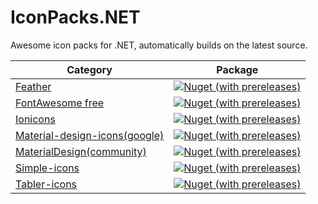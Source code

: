 # IconPacks.NET

Awesome icon packs for .NET, automatically builds on the latest source.



| Category                                                     | Package                                                      |
| ------------------------------------------------------------ | ------------------------------------------------------------ |
| [Feather](https://feathericons.com/)                         | [![Nuget (with prereleases)](https://img.shields.io/nuget/vpre/IconPacks.Feather?style=for-the-badge)](https://www.nuget.org/packages/IconPacks.Feather) |
| [FontAwesome free](https://fontawesome.com/search?o=r&m=free) | [![Nuget (with prereleases)](https://img.shields.io/nuget/vpre/IconPacks.FontAwesome?style=for-the-badge)](https://www.nuget.org/packages/IconPacks.FontAwesome) |
| [Ionicons](https://ionic.io/ionicons/)                       | [![Nuget (with prereleases)](https://img.shields.io/nuget/vpre/IconPacks.Ionic?style=for-the-badge)](https://www.nuget.org/packages/IconPacks.Ionic) |
| [Material-design-icons(google)](https://fonts.google.com/icons) | [![Nuget (with prereleases)](https://img.shields.io/nuget/vpre/IconPacks.Material?style=for-the-badge)](https://www.nuget.org/packages/IconPacks.Material) |
| [MaterialDesign(community)](https://materialdesignicons.com) | [![Nuget (with prereleases)](https://img.shields.io/nuget/vpre/IconPacks.MaterialCommunity?style=for-the-badge)](https://www.nuget.org/packages/IconPacks.MaterialCommunity) |
| [Simple-icons](https://simpleicons.org/)                     | [![Nuget (with prereleases)](https://img.shields.io/nuget/vpre/IconPacks.Simple?style=for-the-badge)](https://www.nuget.org/packages/IconPacks.Simple) |
| [Tabler-icons](https://tabler-icons.io/)                     | [![Nuget (with prereleases)](https://img.shields.io/nuget/vpre/IconPacks.Tabler?style=for-the-badge)](https://www.nuget.org/packages/IconPacks.Tabler) |



